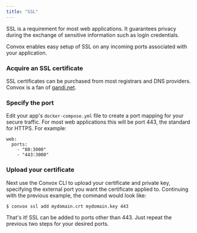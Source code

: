 ```yaml
---
title: "SSL"
---
```


SSL is a requirement for most web applications. It guarantees privacy during the exchange of sensitive information such as login credentials.

Convox enables easy setup of SSL on any incoming ports associated with your application.

### Acquire an SSL certificate

SSL certificates can be purchased from most registrars and DNS providers. Convox is a fan of [gandi.net](https://www.gandi.net/ssl).

### Specify the port

Edit your app's `docker-compose.yml` file to create a port mapping for your secure traffic. For most web applications this will be port 443, the standard for HTTPS. For example:

    web:
      ports:
        - "80:3000"
        - "443:3000"

### Upload your certificate

Next use the Convox CLI to upload your certificate and private key, specifying the external port you want the certificate applied to. Continuing with the previous example, the command would look like:

    $ convox ssl add mydomain.crt mydomain.key 443

That's it! SSL can be added to ports other than 443. Just repeat the previous two steps for your desired ports.
